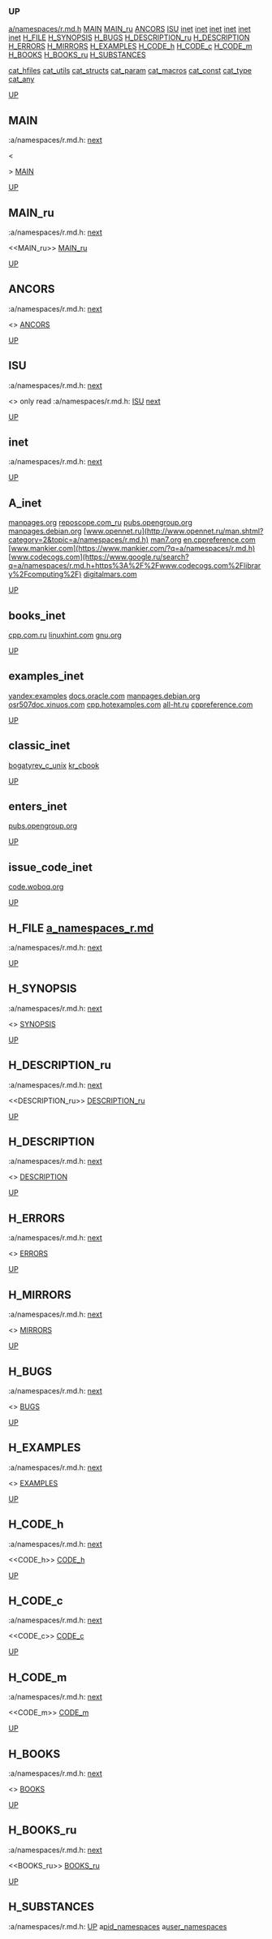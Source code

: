### UP
[a/namespaces/r.md.h](##a/namespaces/r.md.h)
[MAIN](##MAIN)
[MAIN_ru](##MAIN_ru)
[ANCORS](##ANCORS)
[ISU](##ISU)
[inet](##A_inet)
[inet](##books_inet)
[inet](##examples_inet)
[inet](##classic_inet)
[inet](##enters_inet)
[inet](##issue_code_inet)
[H_FILE](##H_FILE)
[H_SYNOPSIS](##H_SYNOPSIS)
[H_BUGS](##H_BUGS)
[H_DESCRIPTION_ru](##H_DESCRIPTION_ru)
[H_DESCRIPTION](##H_DESCRIPTION)
[H_ERRORS](##H_ERRORS)
[H_MIRRORS](##H_MIRRORS)
[H_EXAMPLES](##H_EXAMPLES)
[H_CODE_h](##H_CODE_h)
[H_CODE_c](##H_CODE_c)
[H_CODE_m](##H_CODE_m)
[H_BOOKS](##H_BOOKS)
[H_BOOKS_ru](##H_BOOKS_ru)
[H_SUBSTANCES](##H_SUBSTANCES)

[cat_hfiles](../cat_hfiles.md)
[cat_utils](../cat_utils.md)
[cat_structs](../cat_structs.md)
[cat_param](../cat_params.md)
[cat_macros](../cat_macross.md)
[cat_const](../cat_consts.md)
[cat_type](../cat_types.md)
[cat_any](../cat_anys.md)

[UP](###UP)
## MAIN
:a/namespaces/r.md.h:
[next](##MAIN_ru)

<<MAIN>>
[MAIN](../fills/a_namespaces_r/MAIN)


[UP](###UP)
## MAIN_ru
:a/namespaces/r.md.h:
[next](##ANCORS)

<<MAIN_ru>>
[MAIN_ru](../fills/a_namespaces_r/MAIN_ru)


[UP](###UP)
## ANCORS
:a/namespaces/r.md.h:
[next](##ISU)

<<ANCORS>>
[ANCORS](../fills/a_namespaces_r/ANCORS)


[UP](###UP)
## ISU
:a/namespaces/r.md.h:
[next](##H_FILE)

<<ISU>>
only read
:a/namespaces/r.md.h:
[ISU](../contents)
[next](##inet)


[UP](###UP)
## inet
:a/namespaces/r.md.h:
[next](##H_FILE)

[UP](###UP)
## A_inet
[manpages.org](https://www.google.ru/search?q=a/namespaces/r.md.h+site%3Ahttps%3A%2F%2Fmanpages.org)
[reposcope.com_ru](https://www.google.ru/search?q=a/namespaces/r.md.h+site%3Ahttps%3A%2F%2Freposcope.com%2Fmanpages%2Fru)
[pubs.opengroup.org](https://www.google.com/search?q=a/namespaces/r.md.h+https%3A%2F%2Fpubs.opengroup.org)
[manpages.debian.org](https://yandex.ru/search/?text=a/namespaces/r.md.h+site%3Ahttps%3A%2F%2Fmanpages.debian.org%2F)
[www.opennet.ru](http://www.opennet.ru/man.shtml?category=2&topic=a/namespaces/r.md.h)
[man7.org](https://www.google.ru/search?q=a/namespaces/r.md.h+site%3Ahttps%3A%2F%2Fman7.org%2Flinux%2Fman-pages)
[en.cppreference.com](https://www.google.com/search?q=a/namespaces/r.md.h+en.cppreference.com)
[www.mankier.com](https://www.mankier.com/?q=a/namespaces/r.md.h)
[www.codecogs.com](https://www.google.ru/search?q=a/namespaces/r.md.h+https%3A%2F%2Fwww.codecogs.com%2Flibrary%2Fcomputing%2F)
[digitalmars.com](https://www.google.ru/search?q=a/namespaces/r.md.h+https%3A%2F%2Fdigitalmars.com%2Frtl%2F)


[UP](###UP)
## books_inet
[cpp.com.ru](https://yandex.ru/search/?text=a/namespaces/r.md.h+site%3Ahttps%3A%2F%2Fcpp.com.ru)
[linuxhint.com](https://www.google.ru/search?q=a/namespaces/r.md.h+site%3Ahttps%3A%2F%2Flinuxhint.com)
[gnu.org](https://www.google.ru/search?q=a/namespaces/r.md.h+site%3Ahttps%3A%2F%2Fwww.gnu.org%2Fsoftware%2Flibc%2Fmanual)

[UP](###UP)
## examples_inet
[yandex:examples](https://yandex.ru/search/?text=a/namespaces/r.md.h+example+in+c)
[docs.oracle.com](https://www.google.com/search?q=a/namespaces/r.md.h+https%3A%2F%2Fdocs.oracle.com)
[manpages.debian.org](https://yandex.ru/search/?text=a/namespaces/r.md.h+site%3Ahttps%3A%2F%2Fmanpages.debian.org%2F)
[osr507doc.xinuos.com](https://www.google.com/search?q=a/namespaces/r.md.h+http%3A%2F%2Fosr507doc.xinuos.com%2Fen%2Fman)
[cpp.hotexamples.com](https://cpp.hotexamples.com/examples/-/-/a/namespaces/r.md.h/cpp-a/namespaces/r.md.h-function-examples.html)
[all-ht.ru](https://yandex.ru/search/?text=a/namespaces/r.md.h+site%3Ahttp%3A%2F%2Fall-ht.ru%2Finf%2Fprog%2Fc%2F)
[cppreference.com](https://yandex.ru/search/?text=a/namespaces/r.md.h+site%3Ahttps%3A%2F%2Fen.cppreference.com%2Fw%2Fc%2F)

[UP](###UP)
## classic_inet
[bogatyrev_c_unix](https://www.google.com/search?q=a/namespaces/r.md.h+site%3Ahttps%3A%2F%2Fcpp.com.ru%2Fbogatyrev_c_unix)
[kr_cbook](https://www.google.com/search?q=a/namespaces/r.md.h+site%3Ahttps%3A%2F%2Fcpp.com.ru%2Fkr_cbook)

[UP](###UP)
## enters_inet
[pubs.opengroup.org](https://pubs.opengroup.org/onlinepubs/9699919799/idx/head.html)

[UP](###UP)
## issue_code_inet
[code.woboq.org](https://www.google.com/search?h=&sitesearch=https%3A%2F%2Fcode.woboq.org%2Fuserspace%2Fglibc%2F&q=a/namespaces/r.md.h)


[UP](###UP)
## H_FILE [a_namespaces_r.md](a_namespaces_r.md)
:a/namespaces/r.md.h:
[next](##H_SYNOPSIS)

[UP](###UP)
## H_SYNOPSIS
:a/namespaces/r.md.h:
[next](##H_DESCRIPTION_ru)

<<SYNOPSIS>>
[SYNOPSIS](../fills/a_namespaces_r/SYNOPSIS)


[UP](###UP)
## H_DESCRIPTION_ru
:a/namespaces/r.md.h:
[next](##H_DESCRIPTION)

<<DESCRIPTION_ru>>
[DESCRIPTION_ru](../fills/a_namespaces_r/DESCRIPTION_ru)


[UP](###UP)
## H_DESCRIPTION
:a/namespaces/r.md.h:
[next](##H_ERRORS)

<<DESCRIPTION>>
[DESCRIPTION](../fills/a_namespaces_r/DESCRIPTION)


[UP](###UP)
## H_ERRORS
:a/namespaces/r.md.h:
[next](##H_MIRRORS)

<<ERRORS>>
[ERRORS](../fills/a_namespaces_r/ERRORS)


[UP](###UP)
## H_MIRRORS
:a/namespaces/r.md.h:
[next](##H_BUGS)

<<MIRRORS>>
[MIRRORS](../fills/a_namespaces_r/MIRRORS)


[UP](###UP)
## H_BUGS
:a/namespaces/r.md.h:
[next](##H_EXAMPLES)

<<BUGS>>
[BUGS](../fills/a_namespaces_r/BUGS)


[UP](###UP)
## H_EXAMPLES
:a/namespaces/r.md.h:
[next](##H_CODE)

<<EXAMPLES>>
[EXAMPLES](../fills/a_namespaces_r/EXAMPLES)


[UP](###UP)
## H_CODE_h
:a/namespaces/r.md.h:
[next](##H_CODE_c)

<<CODE_h>>
[CODE_h](../fills/a_namespaces_r/CODE_h)


[UP](###UP)
## H_CODE_c
:a/namespaces/r.md.h:
[next](##H_CODE_m)

<<CODE_c>>
[CODE_c](../fills/a_namespaces_r/CODE_c)


[UP](###UP)
## H_CODE_m
:a/namespaces/r.md.h:
[next](##H_BOOKS)

<<CODE_m>>
[CODE_m](../fills/a_namespaces_r/CODE_m)


[UP](###UP)
## H_BOOKS
:a/namespaces/r.md.h:
[next](##H_BOOKS_ru)

<<BOOKS>>
[BOOKS](../fills/a_namespaces_r/BOOKS)


[UP](###UP)
## H_BOOKS_ru
:a/namespaces/r.md.h:
[next](##H_SUBSTANCES)

<<BOOKS_ru>>
[BOOKS_ru](../fills/a_namespaces_r/BOOKS_ru)


[UP](###UP)
## H_SUBSTANCES
:a/namespaces/r.md.h:
[UP](###UP)
a[pid_namespaces](../anys/pid_namespaces/pid_namespaces.man)
a[user_namespaces](../anys/user_namespaces/user_namespaces.man)
